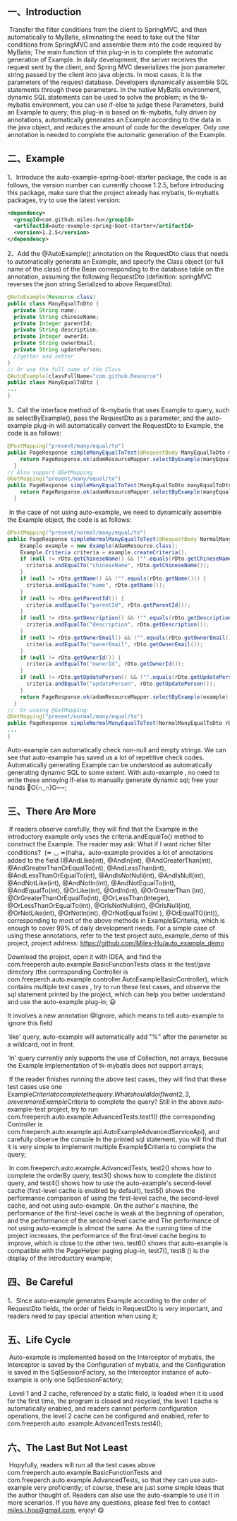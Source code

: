 ## 一、Introduction

​    Transfer the filter conditions from the client to SpringMVC, and then automatically to MyBatis, eliminating the need to take out the filter conditions from SpringMVC and assemble them into the code required by MyBatis;
The main function of this plug-in is to complete the automatic generation of Example. In daily development, the server receives the request sent by the client, and Spring MVC deserializes the json parameter string passed by the client into java objects. In most cases, it is the parameters of the request database. Developers dynamically assemble SQL statements through these parameters. In the native MyBatis environment, dynamic SQL statements can be used to solve the problem; in the tk-mybatis environment, you can use if-else to judge these Parameters, build an Example to query; this plug-in is based on tk-mybatis, fully driven by annotations, automatically generates an Example according to the data in the java object, and reduces the amount of code for the developer. Only one annotation is needed to complete the automatic generation of the Example.

## 二、Example

1、Introduce the auto-example-spring-boot-starter package, the code is as follows, the version number can currently choose 1.2.5, before introducing this package, make sure that the project already has mybatis, tk-mybatis packages, try to use the latest version:

```xml
<dependency>
  <groupId>com.github.miles-hu</groupId>
  <artifactId>auto-example-spring-boot-starter</artifactId>
  <version>1.2.5</version>
</dependency>
```

2、Add the @AutoExample() annotation on the RequestDto class that needs to automatically generate an Example, and specify the Class object (or full name of the class) of the Bean corresponding to the database table on the annotation, assuming the following RequestDto (definition: springMVC reverses the json string Serialized to above RequestDto):

```java
@AutoExample(Resource.class)
public class ManyEqualToDto {
  private String name;
  private String chineseName;
  private Integer parentId;
  private String description;
  private Integer ownerId;
  private String ownerEmail;
  private String updatePerson;
  //getter and setter
}
// Or use the full name of the Class
@AutoExample(classFullName="com.github.Resource")
public class ManyEqualToDto {
...
}
```

3、Call the interface method of tk-mybatis that uses Example to query, such as selectByExample(), pass the RequestDto as a parameter, and the auto-example plug-in will automatically convert the RequestDto to Example, the code is as follows:

```java
@PostMapping("present/many/equal/to")  
public PageResponse simpleManyEqualToTest(@RequestBody ManyEqualToDto manyEqualToDto) {
    return PageResponse.ok(adamResourceMapper.selectByExample(manyEqualToDto));
  }
// Also support @GetMapping
@GetMapping("present/many/equal/to")  
public PageResponse simpleManyEqualToTest(ManyEqualToDto manyEqualToDto) {
    return PageResponse.ok(adamResourceMapper.selectByExample(manyEqualToDto));
  }
```

​	In the case of not using auto-example, we need to dynamically assemble the Example object, the code is as follows:

```java
@PostMapping("present/normal/many/equal/to")
public PageResponse simpleNormalManyEqualToTest(@RequestBody NormalManyEqualToDto rDto) {
    Example example = new Example(AdamResource.class);
    Example.Criteria criteria = example.createCriteria();
    if (null != rDto.getChineseName() && !"".equals(rDto.getChineseName())) {
      criteria.andEqualTo("chineseName", rDto.getChineseName());
    }
    if (null != rDto.getName() && !"".equals(rDto.getName())) {
      criteria.andEqualTo("name", rDto.getName());
    }
    if (null != rDto.getParentId()) {
      criteria.andEqualTo("parentId", rDto.getParentId());
    }
    if (null != rDto.getDescription() && !"".equals(rDto.getDescription())) {
      criteria.andEqualTo("description", rDto.getDescription());
    }
    if (null != rDto.getOwnerEmail() && !"".equals(rDto.getOwnerEmail())) {
      criteria.andEqualTo("ownerEmail", rDto.getOwnerEmail());
    }
    if (null != rDto.getOwnerId()) {
      criteria.andEqualTo("ownerId", rDto.getOwnerId());
    }
    if (null != rDto.getUpdatePerson() && !"".equals(rDto.getUpdatePerson())) {
      criteria.andEqualTo("updatePerson", rDto.getUpdatePerson());
    }
    return PageResponse.ok(adamResourceMapper.selectByExample(example));
  }
//  Or useing @GetMapping:
@GetMapping("present/normal/many/equal/to")
public PageResponse simpleNormalManyEqualToTest(NormalManyEqualToDto rDto) {
...
}
```

Auto-example can automatically check non-null and empty strings. We can see that auto-example has saved us a lot of repetitive check codes. Automatically generating Example can be understood as automatically generating dynamic SQL to some extent. With auto-example , no need to write these annoying if-else to manually generate dynamic sql; free your hands 🤲O(∩_∩)O~~;

## 三、There Are More

​    If readers observe carefully, they will find that the Example in the introductory example only uses the criteria.andEqualTo() method to construct the Example. The reader may ask: What if I want richer filter conditions?
​    (≖ ◡ ≖)haha，auto-example provides a lot of annotations added to the field (@AndLike(int), @AndIn(int), @AndGreaterThan(int), @AndGreaterThanOrEqualTo(int), @AndLessThan(int), @AndLessThanOrEqualTo(int), @AndIsNotNull(int), @AndIsNull(int), @AndNotLike(int), @AndNotIn(int), @AndNotEqualTo(int), @AndEqualTo(int), @OrLike(int), @OrdIn(int), @OrGreaterThan (int), @OrGreaterThanOrEqualTo(int), @OrLessThan(Integer), @OrLessThanOrEqualTo(int), @OrIsNotNull(int), @OrIsNull(int), @OrNotLike(int), @OrNotIn(int), @OrNotEqualTo(int ), @OrEqualTO(int)), corresponding to most of the above methods in Example$Criteria, which is enough to cover 99% of daily development needs. For a simple case of using these annotations, refer to the test project auto_example_demo of this project, project address:
https://github.com/Miles-Hu/auto_example_demo

Download the project, open it with IDEA, and find the com.freeperch.auto.example.BasicFunctionTests class in the test/java directory (the corresponding Controller is com.freeperch.auto.example.controller.AutoExampleBasicController), which contains multiple test cases , try to run these test cases, and observe the sql statement printed by the project, which can help you better understand and use the auto-example plug-in; 😃

It involves a new annotation @Ignore, which means to tell auto-example to ignore this field

'like' query, auto-example will automatically add "%" after the parameter as a wildcard, not in front.

'In' query currently only supports the use of Collection, not arrays, because the Example implementation of tk-mybatis does not support arrays;

​    If the reader finishes running the above test cases, they will find that these test cases use one Example$Criteria to complete the query. What should I do if I want 2, 3, or even more Example$Criteria to complete the query? Still in the above auto-example-test project, try to run com.freeperch.auto.example.AdvancedTests.test1() (the corresponding Controller is com.freeperch.auto.example.api.AutoExampleAdvancedServiceApi), and carefully observe the console In the printed sql statement, you will find that it is very simple to implement multiple Example$Criteria to complete the query;

​    In com.freeperch.auto.example.AdvancedTests, test2() shows how to complete the orderBy query, test3() shows how to complete the distinct query, and test4() shows how to use the auto-example's second-level cache (first-level cache is enabled by default), test5() shows the performance comparison of using the first-level cache, the second-level cache, and not using auto-example. On the author's machine, the performance of the first-level cache is weak at the beginning of operation, and the performance of the second-level cache and The performance of not using auto-example is almost the same. As the running time of the project increases, the performance of the first-level cache begins to improve, which is close to the other two. test6() shows that auto-example is compatible with the PageHelper paging plug-in, test7(), test8 () is the display of the introductory example;

## 四、Be Careful

1、Since auto-example generates Example according to the order of RequestDto fields, the order of fields in RequestDto is very important, and readers need to pay special attention when using it;

## 五、Life Cycle

​    Auto-example is implemented based on the Interceptor of mybatis, the Interceptor is saved by the Configuration of mybatis, and the Configuration is saved in the SqlSessionFactory, so the Interceptor instance of auto-example is only one SqlSessionFactory;

​    Level 1 and 2 cache, referenced by a static field, is loaded when it is used for the first time, the program is closed and recycled, the level 1 cache is automatically enabled, and readers cannot perform configuration operations, the level 2 cache can be configured and enabled, refer to com.freeperch.auto .example.AdvancedTests.test4();

## 六、The Last But Not Least  

​    Hopyfully, readers will run all the test cases above com.freeperch.auto.example.BasicFunctionTests and com.freeperch.auto.example.AdvancedTests, so that they can use auto-example very proficiently; of course, these are just some simple ideas that the author thought of. Readers can also use the auto-example to use it in more scenarios. If you have any questions, please feel free to contact miles.j.hoo@gmail.com, enjoy! 😋

